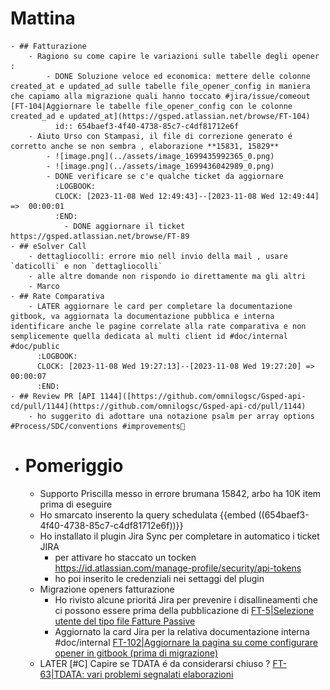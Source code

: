 # Mattina
	- ## Fatturazione
		- Ragiono su come capire le variazioni sulle tabelle degli opener :
			- DONE Soluzione veloce ed economica: mettere delle colonne created_at e updated_ad sulle tabelle file_opener_config in maniera che capiamo alla migrazione quali hanno toccato #jira/issue/comeout [FT-104|Aggiornare le tabelle file_opener_config con le colonne created_ad e updated_at](https://gsped.atlassian.net/browse/FT-104)
			  id:: 654baef3-4f40-4738-85c7-c4df81712e6f
		- Aiuto Urso con Stampasi, il file di correzione generato é corretto anche se non sembra , elaborazione **15831, 15829**
			- ![image.png](../assets/image_1699435992365_0.png)
			- ![image.png](../assets/image_1699436042989_0.png)
			- DONE verificare se c'e qualche ticket da aggiornare
			  :LOGBOOK:
			  CLOCK: [2023-11-08 Wed 12:49:43]--[2023-11-08 Wed 12:49:44] =>  00:00:01
			  :END:
				- DONE aggiornare il ticket https://gsped.atlassian.net/browse/FT-89
	- ## eSolver Call
		- dettagliocolli: errore mio nell invio della mail , usare `daticolli` e non `dettagliocolli`
		- alle altre domande non rispondo io direttamente ma gli altri
		- Marco
	- ## Rate Comparativa
		- LATER aggiornare le card per completare la documentazione gitbook, va aggiornata la documentazione pubblica e interna identificare anche le pagine correlate alla rate comparativa e non semplicemente quella dedicata al multi client id #doc/internal #doc/public
		  :LOGBOOK:
		  CLOCK: [2023-11-08 Wed 19:27:13]--[2023-11-08 Wed 19:27:20] =>  00:00:07
		  :END:
	- ## Review PR [API 1144]([https://github.com/omnilogsc/Gsped-api-cd/pull/1144](https://github.com/omnilogsc/Gsped-api-cd/pull/1144)
		- ho suggerito di adottare una notazione psalm per array options #Process/SDC/conventions #improvements💪
- # Pomeriggio
	- Supporto Priscilla messo in errore brumana 15842, arbo ha 10K item prima di eseguire
	- Ho smarcato inserento la query schedulata {{embed ((654baef3-4f40-4738-85c7-c4df81712e6f))}}
	- Ho installato il plugin Jira Sync per completare in automatico i ticket JIRA
		- per attivare ho staccato un tocken https://id.atlassian.com/manage-profile/security/api-tokens
		- ho poi inserito le credenziali nei settaggi del plugin
	- Migrazione openers fatturazione
		- Ho rivisto alcune prioritá Jira per prevenire i disallineamenti che ci possono essere prima della pubblicazione di [FT-5|Selezione utente del tipo file Fatture Passive](https://gsped.atlassian.net/browse/FT-5)
		- Aggiornato la card Jira per la relativa documentazione interna #doc/internal [FT-102|Aggiornare la pagina su come configurare opener in gitbook (prima di migrazione)](https://gsped.atlassian.net/browse/FT-102)
	- LATER [#C] Capire se TDATA é da considerarsi chiuso ? [FT-63|TDATA: vari problemi segnalati elaborazioni](https://gsped.atlassian.net/browse/FT-63)